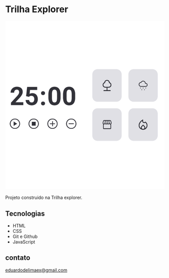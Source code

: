 # Trilha Explorer

![Preview](./.github/preview.png)


Projeto construido na Trilha explorer. 

##  Tecnologias

- HTML
- CSS
- Git e Github
- JavaScript

## contato

eduardodelimaex@gmail.com
